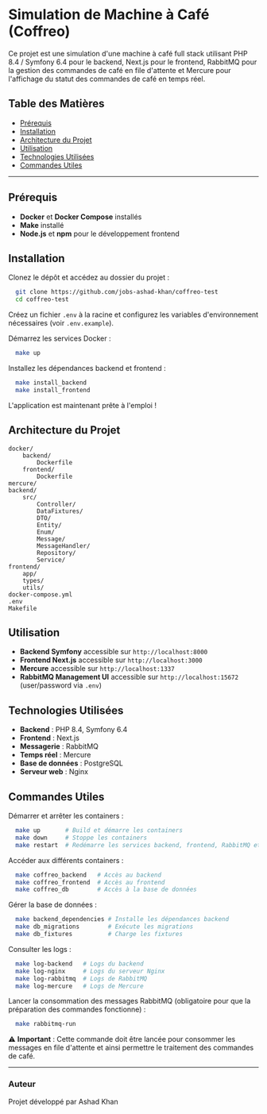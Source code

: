 # Simulation de Machine à Café (Coffreo)

Ce projet est une simulation d'une machine à café full stack utilisant PHP 8.4 / Symfony 6.4 pour le backend, Next.js pour le frontend, RabbitMQ pour la gestion des commandes de café en file d'attente et Mercure pour l'affichage du statut des commandes de café en temps réel.

## Table des Matières

- [Prérequis](#pr%C3%A9requis)
- [Installation](#installation)
- [Architecture du Projet](#architecture-du-projet)
- [Utilisation](#utilisation)
- [Technologies Utilisées](#technologies-utilis%C3%A9es)
- [Commandes Utiles](#commandes-utiles)

---

## Prérequis

- **Docker** et **Docker Compose** installés
- **Make** installé
- **Node.js** et **npm** pour le développement frontend

## Installation

Clonez le dépôt et accédez au dossier du projet :

```sh
  git clone https://github.com/jobs-ashad-khan/coffreo-test
  cd coffreo-test
```

Créez un fichier `.env` à la racine et configurez les variables d'environnement nécessaires (voir `.env.example`).

Démarrez les services Docker :

```sh
  make up
```

Installez les dépendances backend et frontend :

```sh
  make install_backend
  make install_frontend
```

L'application est maintenant prête à l'emploi !

## Architecture du Projet

```
docker/
    backend/
        Dockerfile
    frontend/
        Dockerfile
mercure/
backend/
    src/
        Controller/
        DataFixtures/
        DTO/
        Entity/
        Enum/
        Message/
        MessageHandler/
        Repository/
        Service/
frontend/
    app/
    types/
    utils/
docker-compose.yml
.env
Makefile
```

## Utilisation

- **Backend Symfony** accessible sur `http://localhost:8000`
- **Frontend Next.js** accessible sur `http://localhost:3000`
- **Mercure** accessible sur `http://localhost:1337`
- **RabbitMQ Management UI** accessible sur `http://localhost:15672` (user/password via `.env`)

## Technologies Utilisées

- **Backend** : PHP 8.4, Symfony 6.4
- **Frontend** : Next.js
- **Messagerie** : RabbitMQ
- **Temps réel** : Mercure
- **Base de données** : PostgreSQL
- **Serveur web** : Nginx

## Commandes Utiles

Démarrer et arrêter les containers :

```sh
  make up       # Build et démarre les containers
  make down     # Stoppe les containers
  make restart  # Redémarre les services backend, frontend, RabbitMQ et Mercure
```

Accéder aux différents containers :

```sh
  make coffreo_backend   # Accès au backend
  make coffreo_frontend  # Accès au frontend
  make coffreo_db        # Accès à la base de données
```

Gérer la base de données :

```sh
  make backend_dependencies # Installe les dépendances backend
  make db_migrations        # Exécute les migrations
  make db_fixtures          # Charge les fixtures
```

Consulter les logs :

```sh
  make log-backend   # Logs du backend
  make log-nginx     # Logs du serveur Nginx
  make log-rabbitmq  # Logs de RabbitMQ
  make log-mercure   # Logs de Mercure
```

Lancer la consommation des messages RabbitMQ (obligatoire pour que la préparation des commandes fonctionne) :

```sh
  make rabbitmq-run
```

⚠️ **Important** : Cette commande doit être lancée pour consommer les messages en file d'attente et ainsi permettre le traitement des commandes de café.

---

### Auteur

Projet développé par Ashad Khan

